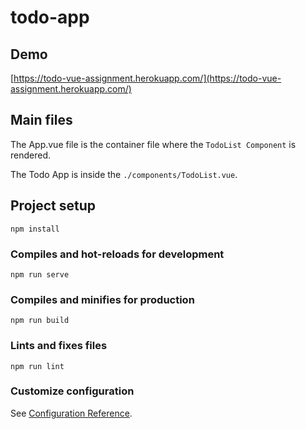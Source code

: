 # todo-app

## Demo
[https://todo-vue-assignment.herokuapp.com/](https://todo-vue-assignment.herokuapp.com/)

## Main files
The App.vue file is the container file where the ```TodoList Component``` is rendered.

The Todo App is inside the ```./components/TodoList.vue```.

## Project setup
```
npm install
```

### Compiles and hot-reloads for development
```
npm run serve
```

### Compiles and minifies for production
```
npm run build
```

### Lints and fixes files
```
npm run lint
```

### Customize configuration
See [Configuration Reference](https://cli.vuejs.org/config/).
